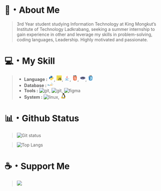 # 👋・About Me
> 3rd Year student studying Information Technology at King Mongkut’s Institute of Technology Ladkrabang, seeking a summer internship to gain experience in other and leverage my skills in problem-solving, coding languages, Leadership. Highly motivated and passionate.


# 💻・My Skill
> - **Language :** <img class="ml-5 w-4 h-4" src="https://raw.githubusercontent.com/devicons/devicon/master/icons/python/python-original.svg" alt="python" width="4%" hight="4%">, <img class="ml-4 w-8 h-8 sm:w-10 sm:h-10" src="https://raw.githubusercontent.com/devicons/devicon/master/icons/javascript/javascript-original.svg" alt="javascript" width="4%" hight="4%">, <img class="ml-4 w-8 h-8 sm:w-10 sm:h-10" src="https://raw.githubusercontent.com/devicons/devicon/master/icons/java/java-original.svg" alt="java" width="4%" hight="4%">, <img class="ml-4 w-8 h-8 sm:w-10 sm:h-10" src="https://raw.githubusercontent.com/devicons/devicon/master/icons/html5/html5-original-wordmark.svg" alt="html5" width="4%" hight="4%">, <img class="ml-4 w-8 h-8 sm:w-10 sm:h-10" src="https://raw.githubusercontent.com/devicons/devicon/master/icons/php/php-original.svg" alt="php" width="4%" hight="4%">, <img class="ml-4 w-8 h-8 sm:w-10 sm:h-10" src="https://raw.githubusercontent.com/devicons/devicon/master/icons/css3/css3-original-wordmark.svg" alt="css3" width="4%" hight="4%">
> - **Database :** <img class="ml-4 w-8 h-8 sm:w-10 sm:h-10" src="https://raw.githubusercontent.com/devicons/devicon/master/icons/mysql/mysql-original-wordmark.svg" alt="mysql" width="4%" hight="4%">
> - **Tools :** <img class="ml-4 w-8 h-8 sm:w-10 sm:h-10" src="https://www.vectorlogo.zone/logos/git-scm/git-scm-icon.svg" alt="git" width="4%" hight="4%">, <img class="ml-4 w-8 h-8 sm:w-10 sm:h-10" src="https://img.icons8.com/?size=100&id=9OGIyU8hrxW5&format=png&color=000000" alt="git" width="4%" hight="4%">, <img class="ml-4 w-8 h-8 sm:w-10 sm:h-10" src="https://www.vectorlogo.zone/logos/figma/figma-icon.svg" alt="figma" width="4%" hight="4%">
> - **System :** <img class="ml-4 w-8 h-8 sm:w-10 sm:h-10" src="https://img.icons8.com/?size=100&id=M9BRw0RJZXKi&format=png&color=000000" alt="linux" width="4%" hight="4%">, <img class="ml-4 w-8 h-8 sm:w-10 sm:h-10" src="https://raw.githubusercontent.com/devicons/devicon/master/icons/linux/linux-original.svg" alt="linux" width="4%" hight="4%">

# 📊・Github Status
> ![Git status](https://github-readme-stats.vercel.app/api?username=MadaMun)

> ![Top Langs](https://github-readme-stats.vercel.app/api/top-langs/?username=MadaMun&layout=compact)

# ☕・Support Me
> <a href="https://buymeacoffee.com/madamun" target="_blank"><img src="https://camo.githubusercontent.com/cace41b0afc90c68d0207e2bd809ee121f9ff4f72ac032e8ced972aee7adbb23/68747470733a2f2f63646e2e6275796d6561636f666665652e636f6d2f627574746f6e732f76322f64656661756c742d79656c6c6f772e706e67" width="200" data-canonical-src="https://cdn.buymeacoffee.com/buttons/v2/default-yellow.png" style="max-width: 100%;">
